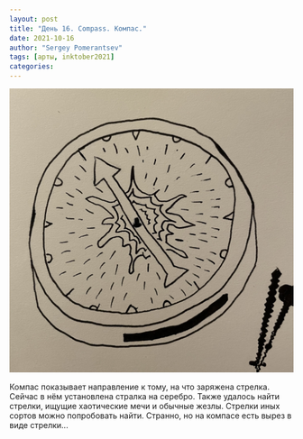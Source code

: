 ```yaml
---
layout: post
title: "День 16. Compass. Компас."
date: 2021-10-16
author: "Sergey Pomerantsev"
tags: [арты, inktober2021]
categories:
---
```


![](/assets/images/inktober21-16.jpg)

Компас показывает направление к тому, на что заряжена стрелка. Сейчас в нём установлена стралка на серебро. Также удалось найти стрелки, ищущие хаотические мечи и обычные жезлы. Стрелки иных сортов можно попробовать найти. Странно, но на компасе есть вырез в виде стрелки...
